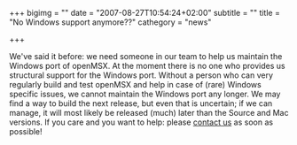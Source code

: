 +++
bigimg = ""
date = "2007-08-27T10:54:24+02:00"
subtitle = ""
title = "No Windows support anymore??"
cathegory = "news"

+++

We've said it before: we need someone in our team to help us maintain the Windows port of openMSX. At the moment there is no one who provides us structural support for the Windows port. Without a person who can very regularly build and test openMSX and help in case of (rare) Windows specific issues, we cannot maintain the Windows port any longer. We may find a way to build the next release, but even that is uncertain; if we can manage, it will most likely be released (much) later than the Source and Mac versions. If you care and you want to help: please [contact us](http://openmsx.sourceforge.net/contact.php) as soon as possible!
